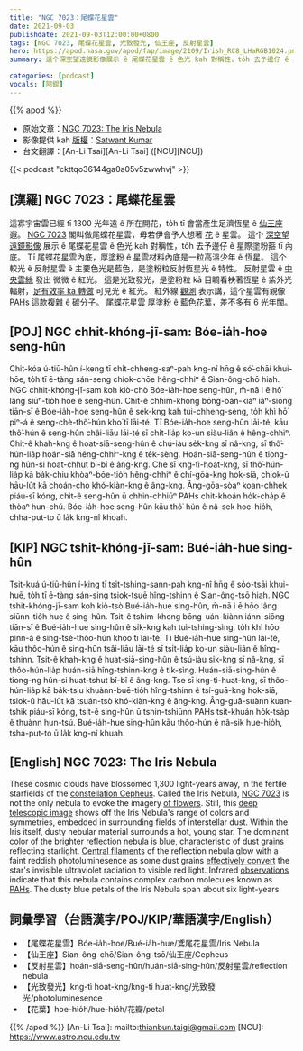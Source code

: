 ```yaml
---
title: "NGC 7023：尾蝶花星雲"
date: 2021-09-03
publishdate: 2021-09-03T12:00:00+0800
tags: [NGC 7023, 尾蝶花星雲, 光致發光, 仙王座, 反射星雲]
hero: https://apod.nasa.gov/apod/fap/image/2109/Irish_RC8_LHaRGB1024.png
summary: 這个深空望遠鏡影像展示 ê 尾蝶花星雲 ê 色光 kah 對稱性，to̍h 去予邊仔 ê 星際塗粉箍 tī 內底。

categories: [podcast]
vocals: [阿錕]
---
```


{{% apod %}}

- 原始文章：[NGC 7023: The Iris Nebula](https://apod.nasa.gov/apod/ap210903.html)
- 影像提供 kah [版權][copyright]：[Satwant Kumar](https://www.astrobin.com/users/photonCatcher/)
- 台文翻譯：[An-Li Tsai][An-Li Tsai] ([NCU][NCU])

{{< podcast "ckttqo36144ga0a05v5zwwhvj" >}}

## [漢羅] NGC 7023：尾蝶花星雲
這寡宇宙雲已經 tī 1300 光年遠 ê 所在開花，to̍h tī 會當產生足濟恆星 ê [仙王座][constellation Cepheus] 遐。
[NGC 7023][NGC 7023] 閣叫做尾蝶花星雲，毋若伊會予人想著 [花][of flowers] ê 星雲。
這个 [深空望遠鏡影像][deep telescopic image] 展示 ê 尾蝶花星雲 ê 色光 kah 對稱性，to̍h 去予邊仔 ê 星際塗粉箍 tī 內底。
Tī 尾蝶花星雲內底，厚塗粉 ê 星雲材料內底是一粒高溫少年 ê 恆星。
這个較光 ê 反射星雲 ê 主要色光是藍色，是塗粉粒反射恆星光 ê 特性。
反射星雲 ê [中央雲絲][Central filaments] 發出 微微 ê 紅光。
這是光致發光，是塗粉粒 kā 目睭看袂著恆星 ê 紫外光輻射，[足有效率 kā 轉做][effectively convert] 可見光 ê 紅光。
紅外線 [觀測][observations] 表示講，這个星雲有親像 [PAHs][PAHs] 這款複雜 ê 碳分子。
尾蝶花星雲 厚塗粉 ê 藍色花葉，差不多有 6 光年闊。

## [POJ] NGC chhit-khóng-jī-sam: Bóe-ia̍h-hoe seng-hûn
Chit-kóa ú-tiū-hûn í-keng tī chi̍t-chheng-saⁿ-pah kng-nî hn̄g ê só͘-chāi khui-hōe, to̍h tī ē-tàng sán-seng chiok-chōe hêng-chhiⁿ ê Sian-ông-chō hiah.
NGC chhit-khóng-jī-sam koh kiò-chò Bóe-ia̍h-hoe seng-hûn, m̄-nā i ē hō͘ lâng siūⁿ-tio̍h hoe ê seng-hûn.
Chit-ê chhim-khong bōng-oán-kiàⁿ iáⁿ-siōng tiān-sī ê Bóe-ia̍h-hoe seng-hûn ê se̍k-kng kah tùi-chheng-sèng, to̍h khì hō͘ piⁿ-á ê seng-chè-thô͘-hún kho͘ tī lāi-té.
Tī Bóe-ia̍h-hoe seng-hûn lāi-té, kāu thô͘-hún ê seng-hûn châi-liāu lāi-té sī chi̍t-lia̍p ko-un siàu-liân ê hêng-chhiⁿ.
Chit-ê khah-kng ê hoat-siā-seng-hûn ê chú-iàu se̍k-kng sī nâ-kng, sī thô͘-hún-lia̍p hoán-siā hêng-chhiⁿ-kng ê te̍k-sèng.
Hoán-siā-seng-hûn ê tiong-ng hûn-si hoat-chhut bî-bî ê âng-kng.
Che sī kng-tì-hoat-kng, sī thô͘-hún-lia̍p kā ba̍k-chiu khòaⁿ-bōe-tio̍h hêng-chhiⁿ ê chí-gōa-kng hok-siā, chiok-ū hāu-lu̍t kā choán-chò khó-kiàn-kng ê âng-kng.
Âng-gōa-sòaⁿ koan-chhek piáu-sī kóng, chit-ê seng-hûn ū chhin-chhiūⁿ PAHs chit-khoán ho̍k-cha̍p ê thòaⁿ hun-chú.
Bóe-ia̍h-hoe seng-hûn kāu thô͘-hún ê nâ-sek hoe-hio̍h, chha-put-to ū la̍k kng-nî khoah.

## [KIP] NGC tshit-khóng-jī-sam: Bué-ia̍h-hue sing-hûn
Tsit-kuá ú-tiū-hûn í-king tī tsi̍t-tshing-sann-pah kng-nî hn̄g ê sóo-tsāi khui-huē, to̍h tī ē-tàng sán-sing tsiok-tsuē hîng-tshinn ê Sian-ông-tsō hiah.
NGC tshit-khóng-jī-sam koh kiò-tsò Bué-ia̍h-hue sing-hûn, m̄-nā i ē hōo lâng siūnn-tio̍h hue ê sing-hûn.
Tsit-ê tshim-khong bōng-uán-kiànn iánn-siōng tiān-sī ê Bué-ia̍h-hue sing-hûn ê si̍k-kng kah tuì-tshing-sìng, to̍h khì hōo pinn-á ê sing-tsè-thôo-hún khoo tī lāi-té.
Tī Bué-ia̍h-hue sing-hûn lāi-té, kāu thôo-hún ê sing-hûn tsâi-liāu lāi-té sī tsi̍t-lia̍p ko-un siàu-liân ê hîng-tshinn.
Tsit-ê khah-kng ê huat-siā-sing-hûn ê tsú-iàu si̍k-kng sī nâ-kng, sī thôo-hún-lia̍p huán-siā hîng-tshinn-kng ê ti̍k-sìng.
Huán-siā-sing-hûn ê tiong-ng hûn-si huat-tshut bî-bî ê âng-kng.
Tse sī kng-tì-huat-kng, sī thôo-hún-lia̍p kā ba̍k-tsiu khuànn-buē-tio̍h hîng-tshinn ê tsí-guā-kng hok-siā, tsiok-ū hāu-lu̍t kā tsuán-tsò khó-kiàn-kng ê âng-kng.
Âng-guā-suànn kuan-tshik piáu-sī kóng, tsit-ê sing-hûn ū tshin-tshiūnn PAHs tsit-khuán ho̍k-tsa̍p ê thuànn hun-tsú.
Bué-ia̍h-hue sing-hûn kāu thôo-hún ê nâ-sik hue-hio̍h, tsha-put-to ū la̍k kng-nî khuah.

## [English] NGC 7023: The Iris Nebula
These cosmic clouds have blossomed 1,300 light-years away, in the fertile starfields of the [constellation Cepheus][constellation Cepheus].
Called the Iris Nebula, [NGC 7023][NGC 7023] is not the only nebula to evoke the imagery [of flowers][of flowers].
Still, this [deep telescopic image][deep telescopic image] shows off the Iris Nebula's range of colors and symmetries, embedded in surrounding fields of interstellar dust.
Within the Iris itself, dusty nebular material surrounds a hot, young star.
The dominant color of the brighter reflection nebula is blue, characteristic of dust grains reflecting starlight.
[Central filaments][Central filaments] of the reflection nebula glow with a faint reddish photoluminesence as some dust grains [effectively convert][effectively convert] the star's invisible ultraviolet radiation to visible red light.
Infrared [observations][observations] indicate that this nebula contains complex carbon molecules known as [PAHs][PAHs].
The dusty blue petals of the Iris Nebula span about six light-years.

## 詞彙學習（台語漢字/POJ/KIP/華語漢字/English）
- 【尾蝶花星雲】Bóe-ia̍h-hoe/Bué-ia̍h-hue/鳶尾花星雲/Iris Nebula
- 【仙王座】Sian-ông-chō/Sian-ông-tsō/仙王座/Cepheus
- 【反射星雲】hoán-siā-seng-hûn/huán-siā-sing-hûn/反射星雲/reflection nebula
- 【光致發光】kng-tì hoat-kng/kng-tì huat-kng/光致發光/photoluminesence
- 【花葉】hoe-hio̍h/hue-hio̍h/花瓣/petal

{{% /apod %}}
[An-Li Tsai]: mailto:thianbun.taigi@gmail.com
[NCU]: https://www.astro.ncu.edu.tw

[copyright]: https://apod.nasa.gov/apod/fap/lib/about_apod.html#srapply

[constellation Cepheus]:http://hawastsoc.org/deepsky/cep/index.html
[NGC 7023]:http://www.universetoday.com/17597/ngc-7023-iris-from-the-dust-by-kent-wood/
[of flowers]:https://apod.nasa.gov/apod/ap080214.html
[deep telescopic image]:https://www.astrobin.com/2bvs08/
[Central filaments]:http://www.spacetelescope.org/news/heic0915/
[effectively convert]:http://adsabs.harvard.edu/cgi-bin/nph-bib_query?bibcode=1989ApJ...347L..25W&db_key=AST&high=3bc4bede8e21358
[observations]:http://cdsads.u-strasbg.fr/cgi-bin/nph-bib_query?2000A%26A...354L..17M&db_key=AST&nosetcookie=1
[PAHs]:https://www.spitzer.caltech.edu/news/feature07-03-spitzer-learns-about-carbons-cosmic-life
